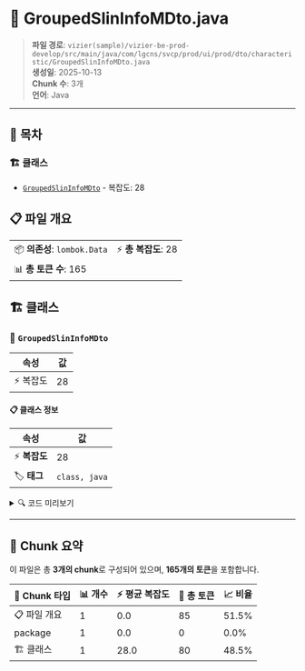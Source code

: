 # 📄 GroupedSlinInfoMDto.java

> **파일 경로**: `vizier(sample)/vizier-be-prod-develop/src/main/java/com/lgcns/svcp/prod/ui/prod/dto/characteristic/GroupedSlinInfoMDto.java`  
> **생성일**: 2025-10-13  
> **Chunk 수**: 3개  
> **언어**: Java
---

## 📑 목차

### 🏗️ 클래스
- [`GroupedSlinInfoMDto`](#class-groupedslininfomdto) - 복잡도: 28

## 📋 파일 개요

| | |
|--|--|
| 📦 **의존성**: `lombok.Data` | ⚡ **총 복잡도**: 28 |
| 📊 **총 토큰 수**: 165 |  |



## 🏗️ 클래스

### <a id="class-groupedslininfomdto"></a>🎯 `GroupedSlinInfoMDto`

| 속성 | 값 |
|------|----|
| ⚡ 복잡도 | 28 |



#### 📋 클래스 정보

| 속성 | 값 |
|------|----|
| ⚡ **복잡도** | 28 || 📍 **라인 범위** | 6-6 |
| 🏷️ **태그** | `class, java` |

<details>
<summary>🔍 코드 미리보기</summary>

```java
public class GroupedSlinInfoMDto {
	public GroupedSlinInfoMDto(SlinInfoMDto slinInfoMDto) {
		this.generalDetails = new GeneralDetailFields(slinInfoMDto);
		this.additionalParams = new AdditionalParamFields(slinInfoMDto);
	}
	private GeneralDetailFields generalDetails;

	@Data
	public static class GeneralDetailFields {
		private String type;
		private String slinInfoCd;
		private String slinInfoNm;
		private String slinMgmtUnitCd;
		private String valdEndDtm;

		public GeneralDetailFields (SlinInfoMDto slinInfoMDto) {
			this.type = slinInfoMDto.getType();
			this.slinInfoCd = slinInfoMDto.getSlinInfoCd();
			this.slinInfoNm = slinInfoMDto.getSlinInfoNm();
			this.slinMgmtUnitCd = slinInfoMDto.getSlinMgmtUnitCd();
			this.valdEndDtm = slinInfoMDto.getValdEndDtm();
		}
	}


	private Additio...
```

**Chunk 정보**
- 🆔 **ID**: `48a54aa94d8c`
- 📍 **라인**: 6-6
- 📊 **토큰**: 80
- 🏷️ **태그**: `class, java`

</details>

---





## 🧩 Chunk 요약

이 파일은 총 **3개의 chunk**로 구성되어 있으며, **165개의 토큰**을 포함합니다.

| 🧩 Chunk 타입 | 📊 개수 | ⚡ 평균 복잡도 | 📝 총 토큰 | 📈 비율 |
|---------------|--------|-------------|----------|--------|
| 📋 파일 개요 | 1 | 0.0 | 85 | 51.5% |
| package | 1 | 0.0 | 0 | 0.0% |
| 🏗️ 클래스 | 1 | 28.0 | 80 | 48.5% |

